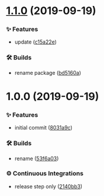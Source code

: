# [1.1.0](https://github.com/wmfs/ess-contact-form/compare/v1.0.0...v1.1.0) (2019-09-19)


### ✨ Features

* update ([c15a22e](https://github.com/wmfs/ess-contact-form/commit/c15a22e))


### 🛠 Builds

* rename package ([bd5160a](https://github.com/wmfs/ess-contact-form/commit/bd5160a))

# 1.0.0 (2019-09-19)


### ✨ Features

* initial commit ([8031a9c](https://github.com/wmfs/ess-contact-form/commit/8031a9c))


### 🛠 Builds

* rename ([53f6a03](https://github.com/wmfs/ess-contact-form/commit/53f6a03))


### ⚙️ Continuous Integrations

* release step only ([2140bb3](https://github.com/wmfs/ess-contact-form/commit/2140bb3))
